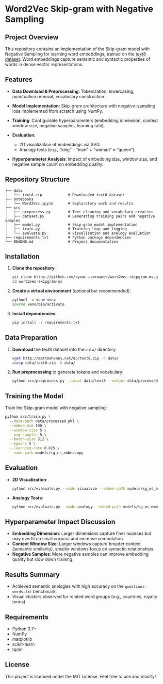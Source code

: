 # Word2Vec Skip-gram with Negative Sampling

## Project Overview

This repository contains an implementation of the Skip-gram model with Negative Sampling for learning word embeddings, trained on the [text8 dataset](http://mattmahoney.net/dc/text8.zip). Word embeddings capture semantic and syntactic properties of words in dense vector representations.

## Features

* **Data Download & Preprocessing**: Tokenization, lowercasing, punctuation removal, vocabulary construction.
* **Model Implementation**: Skip-gram architecture with negative-sampling loss implemented from scratch using NumPy.
* **Training**: Configurable hyperparameters (embedding dimension, context window size, negative samples, learning rate).
* **Evaluation**:

  * 2D visualization of embeddings via SVD.
  * Analogy tests (e.g., “king” - “man” + “woman” ≈ “queen”).
* **Hyperparameter Analysis**: Impact of embedding size, window size, and negative sample count on embedding quality.

## Repository Structure

```
├── data
│   └── text8.zip            # Downloaded text8 dataset
├── notebooks
│   └── Word2Vec.ipynb       # Exploratory work and results
├── src
│   ├── preprocess.py        # Text cleaning and vocabulary creation
│   ├── dataset.py           # Generating training pairs and negative samples
│   ├── model.py             # Skip-gram model implementation
│   ├── train.py             # Training loop and logging
│   └── evaluate.py          # Visualization and analogy evaluation
├── requirements.txt         # Python package dependencies
└── README.md                # Project documentation
```

## Installation

1. **Clone the repository**:

   ```bash
   git clone https://github.com/<your-username>/word2vec-skipgram-ns.git
   cd word2vec-skipgram-ns
   ```
2. **Create a virtual environment** (optional but recommended):

   ```bash
   python3 -m venv venv
   source venv/bin/activate
   ```
3. **Install dependencies**:

   ```bash
   pip install -r requirements.txt
   ```

## Data Preparation

1. **Download** the text8 dataset into the `data/` directory:

   ```bash
   wget http://mattmahoney.net/dc/text8.zip -P data/
   unzip data/text8.zip -d data/
   ```
2. **Run preprocessing** to generate tokens and vocabulary:

   ```bash
   python src/preprocess.py --input data/text8 --output data/processed.pkl --min-count 5
   ```

## Training the Model

Train the Skip-gram model with negative sampling:

```bash
python src/train.py \
  --data-path data/processed.pkl \
  --embed-dim 100 \
  --window-size 5 \
  --neg-samples 5 \
  --batch-size 512 \
  --epochs 5 \
  --learning-rate 0.025 \
  --save-path models/sg_ns_embed.npy
```

## Evaluation

* **2D Visualization**:

  ```bash
  python src/evaluate.py --mode visualize --embed-path models/sg_ns_embed.npy --output figures/embeddings_2d.png
  ```
* **Analogy Tests**:

  ```bash
  python src/evaluate.py --mode analogy --embed-path models/sg_ns_embed.npy --questions data/questions-words.txt
  ```

## Hyperparameter Impact Discussion

* **Embedding Dimension**: Larger dimensions capture finer nuances but may overfit on small corpora and increase computation.
* **Context Window Size**: Larger windows capture broader context (semantic similarity), smaller windows focus on syntactic relationships.
* **Negative Samples**: More negative samples can improve embedding quality but slow down training.

## Results Summary

* Achieved semantic analogies with high accuracy on the `questions-words.txt` benchmark.
* Visual clusters observed for related word groups (e.g., countries, royalty terms).

## Requirements

* Python 3.7+
* NumPy
* matplotlib
* scikit-learn
* tqdm

## License

This project is licensed under the MIT License. Feel free to use and modify!
